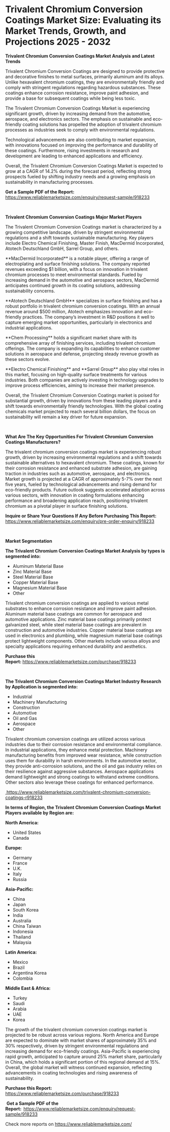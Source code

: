 <p><h1>Trivalent Chromium Conversion Coatings Market Size: Evaluating its Market Trends, Growth, and Projections 2025 - 2032</h1></p><p><strong>Trivalent Chromium Conversion Coatings Market Analysis and Latest Trends</strong></p>
<p><p>Trivalent Chromium Conversion Coatings are designed to provide protective and decorative finishes to metal surfaces, primarily aluminum and its alloys. Unlike hexavalent chromium coatings, they are environmentally friendly and comply with stringent regulations regarding hazardous substances. These coatings enhance corrosion resistance, improve paint adhesion, and provide a base for subsequent coatings while being less toxic.</p><p>The Trivalent Chromium Conversion Coatings Market is experiencing significant growth, driven by increasing demand from the automotive, aerospace, and electronics sectors. The emphasis on sustainable and eco-friendly coating solutions has propelled the adoption of trivalent chromium processes as industries seek to comply with environmental regulations. </p><p>Technological advancements are also contributing to market expansion, with innovations focused on improving the performance and durability of these coatings. Furthermore, rising investments in research and development are leading to enhanced applications and efficiency.</p><p>Overall, the Trivalent Chromium Conversion Coatings Market is expected to grow at a CAGR of 14.2% during the forecast period, reflecting strong prospects fueled by shifting industry needs and a growing emphasis on sustainability in manufacturing processes.</p></p>
<p><strong>Get a Sample PDF of the Report:&nbsp;</strong> <a href="https://www.reliablemarketsize.com/enquiry/request-sample/918233?utm_campaign=1743&utm_medium=2&utm_source=Github&utm_content=ia&utm_term=07032025&utm_id=trivalent-chromium-conversion-coatings">https://www.reliablemarketsize.com/enquiry/request-sample/918233</a></p>
<p>&nbsp;</p>
<p><strong>Trivalent Chromium Conversion Coatings Major Market Players</strong></p>
<p><p>The Trivalent Chromium Conversion Coatings market is characterized by a growing competitive landscape, driven by stringent environmental regulations and a shift towards sustainable manufacturing. Key players include Electro Chemical Finishing, Master Finish, MacDermid Incorporated, Atotech Deutschland GmbH, Sarrel Group, and others.</p><p>**MacDermid Incorporated** is a notable player, offering a range of electroplating and surface finishing solutions. The company reported revenues exceeding $1 billion, with a focus on innovation in trivalent chromium processes to meet environmental standards. Fueled by increasing demand in the automotive and aerospace sectors, MacDermid anticipates continued growth in its coating solutions, addressing sustainability concerns.</p><p>**Atotech Deutschland GmbH** specializes in surface finishing and has a robust portfolio in trivalent chromium conversion coatings. With an annual revenue around $500 million, Atotech emphasizes innovation and eco-friendly practices. The company’s investment in R&D positions it well to capture emerging market opportunities, particularly in electronics and industrial applications.</p><p>**Chem Processing** holds a significant market share with its comprehensive array of finishing services, including trivalent chromium offerings. The company is expanding its capabilities to enhance customer solutions in aerospace and defense, projecting steady revenue growth as these sectors evolve.</p><p>**Electro Chemical Finishing** and **Sarrel Group** also play vital roles in this market, focusing on high-quality surface treatments for various industries. Both companies are actively investing in technology upgrades to improve process efficiencies, aiming to increase their market presence.</p><p>Overall, the Trivalent Chromium Conversion Coatings market is poised for substantial growth, driven by innovations from these leading players and a shift towards environmentally friendly technologies. With the global coating chemicals market projected to reach several billion dollars, the focus on sustainability will remain a key driver for future expansion.</p></p>
<p>&nbsp;</p>
<p><strong>What Are The Key Opportunities For Trivalent Chromium Conversion Coatings Manufacturers?</strong></p>
<p><p>The trivalent chromium conversion coatings market is experiencing robust growth, driven by increasing environmental regulations and a shift towards sustainable alternatives to hexavalent chromium. These coatings, known for their corrosion resistance and enhanced substrate adhesion, are gaining traction in industries such as automotive, aerospace, and electronics. Market growth is projected at a CAGR of approximately 5-7% over the next five years, fueled by technological advancements and rising demand for eco-friendly products. Future outlook suggests accelerated adoption across various sectors, with innovation in coating formulations enhancing performance and broadening application reach, positioning trivalent chromium as a pivotal player in surface finishing solutions.</p></p>
<p><strong>Inquire or Share Your Questions If Any Before Purchasing This Report:</strong> <a href="https://www.reliablemarketsize.com/enquiry/pre-order-enquiry/918233?utm_campaign=1743&utm_medium=2&utm_source=Github&utm_content=ia&utm_term=07032025&utm_id=trivalent-chromium-conversion-coatings">https://www.reliablemarketsize.com/enquiry/pre-order-enquiry/918233</a></p>
<p>&nbsp;</p>
<p><strong>Market Segmentation</strong></p>
<p><strong>The Trivalent Chromium Conversion Coatings Market Analysis by types is segmented into:</strong></p>
<p><ul><li>Aluminum Material Base</li><li>Zinc Material Base</li><li>Steel Material Base</li><li>Copper Material Base</li><li>Magnesium Material Base</li><li>Other</li></ul></p>
<p><p>Trivalent chromium conversion coatings are applied to various metal substrates to enhance corrosion resistance and improve paint adhesion. Aluminum material base coatings are common for aerospace and automotive applications. Zinc material base coatings primarily protect galvanized steel, while steel material base coatings are prevalent in construction and automotive industries. Copper material base coatings are used in electronics and plumbing, while magnesium material base coatings protect lightweight components. Other markets include various alloys and specialty applications requiring enhanced durability and aesthetics.</p></p>
<p><strong>Purchase this Report:&nbsp;</strong><a href="https://www.reliablemarketsize.com/purchase/918233?utm_campaign=1743&utm_medium=2&utm_source=Github&utm_content=ia&utm_term=07032025&utm_id=trivalent-chromium-conversion-coatings">https://www.reliablemarketsize.com/purchase/918233</a></p>
<p>&nbsp;</p>
<p><strong>The Trivalent Chromium Conversion Coatings Market Industry Research by Application is segmented into:</strong></p>
<p><ul><li>Industrial</li><li>Machinery Manufacturing</li><li>Construction</li><li>Automotive</li><li>Oil and Gas</li><li>Aerospace</li><li>Other</li></ul></p>
<p><p>Trivalent chromium conversion coatings are utilized across various industries due to their corrosion resistance and environmental compliance. In industrial applications, they enhance metal protection. Machinery manufacturing benefits from improved wear resistance, while construction uses them for durability in harsh environments. In the automotive sector, they provide anti-corrosion solutions, and the oil and gas industry relies on their resilience against aggressive substances. Aerospace applications demand lightweight and strong coatings to withstand extreme conditions. Other sectors also leverage these coatings for enhanced performance.</p></p>
<p><a href="https://www.reliablemarketsize.com/trivalent-chromium-conversion-coatings-r918233?utm_campaign=1743&utm_medium=2&utm_source=Github&utm_content=ia&utm_term=07032025&utm_id=trivalent-chromium-conversion-coatings">&nbsp;https://www.reliablemarketsize.com/trivalent-chromium-conversion-coatings-r918233</a></p>
<p><strong>In terms of Region, the Trivalent Chromium Conversion Coatings Market Players available by Region are:</strong></p>
<p>
    <p> <strong> North America: </strong>
        <ul>
            <li>United States</li>
            <li>Canada</li>
        </ul>
        </p> 
    <p> <strong> Europe: </strong>
        <ul>
            <li>Germany</li>
            <li>France</li>
            <li>U.K.</li>
            <li>Italy</li>
            <li>Russia</li>
        </ul>
        </p> 
    <p> <strong> Asia-Pacific: </strong>
        <ul>
            <li>China</li>
            <li>Japan</li>
            <li>South Korea</li>
            <li>India</li>
            <li>Australia</li>
            <li>China Taiwan</li>
            <li>Indonesia</li>
            <li>Thailand</li>
            <li>Malaysia</li>
        </ul>
        </p> 
    <p> <strong> Latin America: </strong>
        <ul>
            <li>Mexico</li>
            <li>Brazil</li>
            <li>Argentina Korea</li>
            <li>Colombia</li>
        </ul>
        </p> 
    <p> <strong> Middle East & Africa: </strong>
        <ul>
            <li>Turkey</li>
            <li>Saudi</li>
            <li>Arabia</li>
            <li>UAE</li>
            <li>Korea</li>
        </ul>
    </p>
    </p>
<p><p>The growth of the trivalent chromium conversion coatings market is projected to be robust across various regions. North America and Europe are expected to dominate with market shares of approximately 35% and 30% respectively, driven by stringent environmental regulations and increasing demand for eco-friendly coatings. Asia-Pacific is experiencing rapid growth, anticipated to capture around 25% market share, particularly in China, which holds a significant portion of this regional demand at 15%. Overall, the global market will witness continued expansion, reflecting advancements in coating technologies and rising awareness of sustainability.</p></p>
<p><strong>Purchase this Report: </strong><a href="https://www.reliablemarketsize.com/purchase/918233?utm_campaign=1743&utm_medium=2&utm_source=Github&utm_content=ia&utm_term=07032025&utm_id=trivalent-chromium-conversion-coatings">https://www.reliablemarketsize.com/purchase/918233</a></p>
<p>&nbsp;<strong>Get a Sample PDF of the Report:&nbsp;&nbsp;</strong><a href="https://www.reliablemarketsize.com/enquiry/request-sample/918233?utm_campaign=1743&utm_medium=2&utm_source=Github&utm_content=ia&utm_term=07032025&utm_id=trivalent-chromium-conversion-coatings">https://www.reliablemarketsize.com/enquiry/request-sample/918233</a></p>
<p><strong></strong></p>
<p>Check more reports on <a href="https://www.reliablemarketsize.com/?utm_campaign=1743&utm_medium=2&utm_source=Github&utm_content=ia&utm_term=07032025&utm_id=trivalent-chromium-conversion-coatings">https://www.reliablemarketsize.com/</a></p>